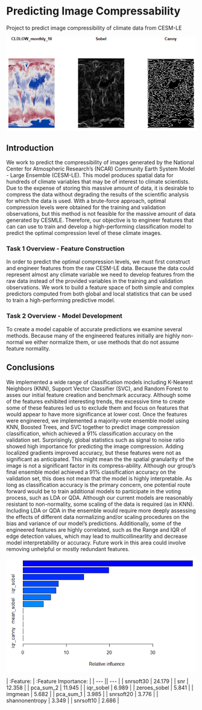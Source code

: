 # Predicting Image Compressability
Project to predict image compressibility of climate data from CESM-LE

![Edge Detection Example](https://github.com/andyreetz/Predicting-Image-Compressability/blob/main/edge%20detection%20example%20image.PNG)

## Introduction
We work to predict the compressibility of images generated by the National Center for Atmospheric Research’s (NCAR) Community Earth System Model - Large Ensemble (CESM-LE). This model produces spatial data for hundreds of climate variables that may be of interest to climate scientists. Due to the expense of storing this massive amount of data, it is desirable to compress the data without degrading the results of the scientific analysis for which the data is used. With a brute-force approach, optimal compression levels were obtained for the training and validation observations, but this method is not feasible for the massive amount of data generated by CESMLE. Therefore, our objective is to engineer features that can can use to train and develop a high-performing classification model to predict the optimal compression level of these climate images.

### Task 1 Overview - Feature Construction
In order to predict the optimal compression levels, we must first construct and engineer features from the raw CESM-LE data. Because the data could represent almost any climate variable we need to develop features from the raw data instead of the provided variables in the training and validation observations. We work to build a feature space of both simple and complex predictors computed from both global and local statistics that can be used to train a high-performing predictive model.

### Task 2 Overview - Model Development
To create a model capable of accurate predictions we examine several methods. Because many of the engineered
features initially are highly non-normal we either normalize them, or use methods that do not assume feature
normality.

## Conclusions
We implemented a wide range of classification models including K-Nearest Neighbors (KNN), Support Vector Classifier (SVC), and Random Forest to asses our initial feature creation and benchmark accuracy. Although some of the features exhibited interesting trends, the excessive time to create some of these features led us to exclude them and focus on features that would appear to have more significance at lower cost. Once the features were engineered, we implemented a majority-vote ensemble model using KNN, Boosted Trees, and SVC together to predict image compression classification, which achieved a 91% classification accuracy on the validation set. Surprisingly, global statistics such as signal to noise ratio showed high importance for predicting the image compression. Adding localized gradients improved accuracy, but these features were not as significant as anticipated. This might mean the the spatial granularity of the image is not a significant factor in its compress-ability. Although our group’s final ensemble model achieved a 91% classification accuracy on the validation set, this does not mean that the model is highly interpretable. As long as classification accuracy is the primary concern, one potential route forward would be to train additional models to participate in the voting process, such as LDA or QDA. Although our current models are reasonably resistant to non-normality, some scaling of the data is required (as in KNN). Including LDA or QDA in the ensemble would require more deeply assessing the effects of different data normalizing and/or scaling procedures on the bias and variance of our model’s predictions. Additionally, some of the engineered features are highly correlated, such as the Range and IQR of edge detection values, which may lead to multicollinearlity and decrease model interpretability or accuracy. Future work in this area could involve removing unhelpful or mostly redundant features.

![Feature Importance of Engineered Features](https://github.com/andyreetz/Predicting-Image-Compressability/blob/main/edge%20detect%20full%20feature%20importance.PNG)

| :Feature: | :Feature Importance: |
| --- || --- |
| snrsoft30 | 24.179 |
| snr | 12.358 |
| pca_sum_2 | 11.945 |
| iqr_sobel | 6.989 |
| zeroes_sobel | 5.841 |
| imgmean | 5.682 |
| pca_sum_1 | 3.985 |
| snrsoft20 | 3.776 |
| shannonentropy | 3.349 |
| snrsoft10 | 2.686 |

